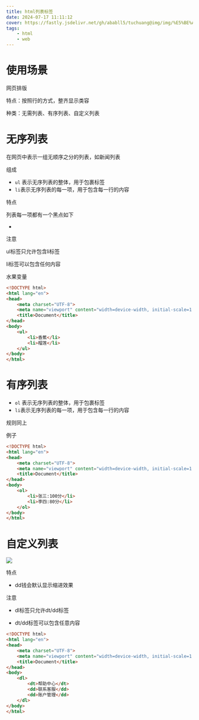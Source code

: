```yaml
---
title: html列表标签
date: 2024-07-17 11:11:12
cover: https://fastly.jsdelivr.net/gh/ababll5/tuchuang@img/img/%E5%BE%AE%E4%BF%A1%E5%9B%BE%E7%89%87_20240716170406.jpg
tags:
    - html
    - web
---
```




# 使用场景

网页排版

特点：按照行的方式，整齐显示类容

种类：无需列表、有序列表、自定义列表



# 无序列表

在网页中表示一组无顺序之分的列表，如新闻列表

组成

- `ul` 表示无序列表的整体，用于包裹标签
- `li`表示无序列表的每一项，用于包含每一行的内容



特点

列表每一项都有一个黑点如下

- 

 

注意

ul标签只允许包含li标签

li标签可以包含任何内容 



水果变量

```html
<!DOCTYPE html>
<html lang="en">
<head>
    <meta charset="UTF-8">
    <meta name="viewport" content="width=device-width, initial-scale=1.0">
    <title>Document</title>
</head>
<body>
    <ul>
        <li>香蕉</li>
        <li>榴莲</li>
    </ul>
</body>
</html>
```



# 有序列表



- `ol` 表示无序列表的整体，用于包裹标签
- `li`表示无序列表的每一项，用于包含每一行的内容

规则同上



例子 

```html
<!DOCTYPE html>
<html lang="en">
<head>
    <meta charset="UTF-8">
    <meta name="viewport" content="width=device-width, initial-scale=1.0">
    <title>Document</title>
</head>
<body>
    <ol>
        <li>张三:100分</li>
        <li>李四:80分</li>
    </ol>
</body>
</html>
```



# 自定义列表



![](https://fastly.jsdelivr.net/gh/ababll5/tuchuang@img/img/20240717114453.png)

特点

- dd钱会默认显示缩进效果  



注意

- dl标签只允许dt/dd标签

- dt/dd标签可以包含任意内容

```html
<!DOCTYPE html>
<html lang="en">
<head>
    <meta charset="UTF-8">
    <meta name="viewport" content="width=device-width, initial-scale=1.0">
    <title>Document</title>
</head>
<body>
    <dl>
        <dt>帮助中心</dt>
        <dd>联系客服</dd>
        <dd>账户管理</dd>
    </dl>
</body>
</html>
```

